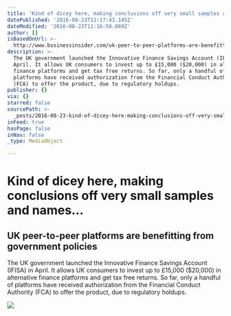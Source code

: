 ```yaml
---
title: 'Kind of dicey here, making conclusions off very small samples and names...'
datePublished: '2016-08-23T11:17:43.145Z'
dateModified: '2016-08-23T11:16:50.089Z'
author: []
isBasedOnUrl: >-
  http://www.businessinsider.com/uk-peer-to-peer-platforms-are-benefitting-from-government-policies-2016-8?r=UK&IR=T
description: >-
  The UK government launched the Innovative Finance Savings Account (IFISA) in
  April. It allows UK consumers to invest up to £15,000 ($20,000) in alternative
  finance platforms and get tax free returns. So far, only a handful of
  platforms have received authorization from the Financial Conduct Authority
  (FCA) to offer the product, due to regulatory holdups.
publisher: {}
via: {}
starred: false
sourcePath: >-
  _posts/2016-08-23-kind-of-dicey-here-making-conclusions-off-very-small-sample.md
inFeed: true
hasPage: false
inNav: false
_type: MediaObject

---
```

# Kind of dicey here, making conclusions off very small samples and names...

<article style=""><h1>UK peer-to-peer platforms are benefitting from government policies</h1><p>The UK government launched the Innovative Finance Savings Account (IFISA) in April. It allows UK consumers to invest up to £15,000 ($20,000) in alternative finance platforms and get tax free returns. So far, only a handful of platforms have received authorization from the Financial Conduct Authority (FCA) to offer the product, due to regulatory holdups.</p><img src="http://static4.businessinsider.com/image/5798dd5c88e4a714088bb260-1190-625/uk-peer-to-peer-platforms-are-benefitting-from-government-policies.jpg" /></article>